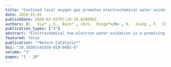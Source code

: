 ```yaml
---
title: "Confined local oxygen gas promotes electrochemical water oxidation to hydrogen peroxide"
date: 2020-01-01
publishDate: 2020-03-02T07:20:30.818096Z
authors: [C.  Xia* , S.  Back* , <b>S.  Ringe*</b> , K.  Jiang , F.  Chen , X.  Sun , S.  Siahrostami , K.  Chan , H.  Wang ]
publication_types: ["2"]
abstract: "Electrochemical two-electron water oxidation is a promising route for renewable and on-site H2O2 generation as an alternative to the anthraquinone process. However, it is currently restricted by low selectivity due to strong competition from the traditional four-electron oxygen evolution reaction, as well as large overpotential and low production rates. Here we report an interfacial engineering approach, where by coating the catalyst with hydrophobic polymers we confine in situ produced O2 gas to tune the water oxidation reaction pathway. Using carbon catalysts as a model system, we show a significant increase of the intrinsic H2O-to-H2O2 selectivity and activity compared to that of the pristine catalyst. The maximal H2O2 Faradaic efficiency was enhanced by sixfold to 66% with an overpotential of 640 mV, under which a H2O2 production rate of 23.4 µmol min−1 cm−2 (75.2 mA cm−2 partial current) was achieved. This approach was successfully extended to nickel metal, demonstrating the wide applicability of our local gas confinement concept."
featured: false
publication: "*Nature Catalysis*"
doi: "10.1038/s41929-019-0402-8"
volume: "1"
pages: "1 - 10"
---
```


